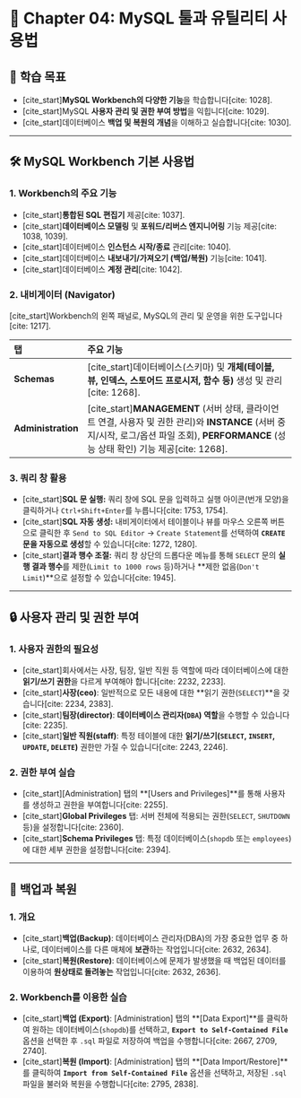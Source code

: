 # 📖 Chapter 04: MySQL 툴과 유틸리티 사용법

## 🎯 학습 목표
* [cite_start]**MySQL Workbench의 다양한 기능**을 학습합니다[cite: 1028].
* [cite_start]MySQL **사용자 관리 및 권한 부여 방법**을 익힙니다[cite: 1029].
* [cite_start]데이터베이스 **백업 및 복원의 개념**을 이해하고 실습합니다[cite: 1030].

---

## 🛠️ MySQL Workbench 기본 사용법

### 1. Workbench의 주요 기능
* [cite_start]**통합된 SQL 편집기** 제공[cite: 1037].
* [cite_start]**데이터베이스 모델링** 및 **포워드/리버스 엔지니어링** 기능 제공[cite: 1038, 1039].
* [cite_start]데이터베이스 **인스턴스 시작/종료** 관리[cite: 1040].
* [cite_start]데이터베이스 **내보내기/가져오기 (백업/복원)** 기능[cite: 1041].
* [cite_start]데이터베이스 **계정 관리**[cite: 1042].

### 2. 내비게이터 (Navigator)
[cite_start]Workbench의 왼쪽 패널로, MySQL의 관리 및 운영을 위한 도구입니다[cite: 1217].

| 탭 | 주요 기능 |
| :--- | :--- |
| **Schemas** | [cite_start]데이터베이스(스키마) 및 **개체(테이블, 뷰, 인덱스, 스토어드 프로시저, 함수 등)** 생성 및 관리[cite: 1268]. |
| **Administration** | [cite_start]**MANAGEMENT** (서버 상태, 클라이언트 연결, 사용자 및 권한 관리)와 **INSTANCE** (서버 중지/시작, 로그/옵션 파일 조회), **PERFORMANCE** (성능 상태 확인) 기능 제공[cite: 1268]. |

### 3. 쿼리 창 활용
* [cite_start]**SQL 문 실행:** 쿼리 창에 SQL 문을 입력하고 실행 아이콘(번개 모양)을 클릭하거나 `Ctrl+Shift+Enter`를 누릅니다[cite: 1753, 1754].
* [cite_start]**SQL 자동 생성:** 내비게이터에서 테이블이나 뷰를 마우스 오른쪽 버튼으로 클릭한 후 `Send to SQL Editor` → `Create Statement`를 선택하여 **`CREATE` 문을 자동으로 생성**할 수 있습니다[cite: 1272, 1280].
* [cite_start]**결과 행수 조절:** 쿼리 창 상단의 드롭다운 메뉴를 통해 `SELECT` 문의 **실행 결과 행수**를 제한(`Limit to 1000 rows` 등)하거나 **제한 없음(`Don't Limit`)**으로 설정할 수 있습니다[cite: 1945].

---

## 🔒 사용자 관리 및 권한 부여

### 1. 사용자 권한의 필요성
* [cite_start]회사에서는 사장, 팀장, 일반 직원 등 역할에 따라 데이터베이스에 대한 **읽기/쓰기 권한**을 다르게 부여해야 합니다[cite: 2232, 2233].
* [cite_start]**사장(ceo)**: 일반적으로 모든 내용에 대한 **읽기 권한(`SELECT`)**을 갖습니다[cite: 2234, 2383].
* [cite_start]**팀장(director)**: **데이터베이스 관리자(`DBA`) 역할**을 수행할 수 있습니다[cite: 2235].
* [cite_start]**일반 직원(staff)**: 특정 테이블에 대한 **읽기/쓰기(`SELECT`, `INSERT`, `UPDATE`, `DELETE`)** 권한만 가질 수 있습니다[cite: 2243, 2246].

### 2. 권한 부여 실습
* [cite_start][Administration] 탭의 **[Users and Privileges]**를 통해 사용자를 생성하고 권한을 부여합니다[cite: 2255].
* [cite_start]**Global Privileges** 탭: 서버 전체에 적용되는 권한(`SELECT`, `SHUTDOWN` 등)을 설정합니다[cite: 2360].
* [cite_start]**Schema Privileges** 탭: 특정 데이터베이스(`shopdb` 또는 `employees`)에 대한 세부 권한을 설정합니다[cite: 2394].

---

## 💾 백업과 복원

### 1. 개요
* [cite_start]**백업(Backup)**: 데이터베이스 관리자(DBA)의 가장 중요한 업무 중 하나로, 데이터베이스를 다른 매체에 **보관**하는 작업입니다[cite: 2632, 2634].
* [cite_start]**복원(Restore)**: 데이터베이스에 문제가 발생했을 때 백업된 데이터를 이용하여 **원상태로 돌려놓는** 작업입니다[cite: 2632, 2636].

### 2. Workbench를 이용한 실습
* [cite_start]**백업 (Export)**: [Administration] 탭의 **[Data Export]**를 클릭하여 원하는 데이터베이스(`shopdb`)를 선택하고, **`Export to Self-Contained File`** 옵션을 선택한 후 `.sql` 파일로 저장하여 백업을 수행합니다[cite: 2667, 2709, 2740].
* [cite_start]**복원 (Import)**: [Administration] 탭의 **[Data Import/Restore]**를 클릭하여 **`Import from Self-Contained File`** 옵션을 선택하고, 저장된 `.sql` 파일을 불러와 복원을 수행합니다[cite: 2795, 2838].
